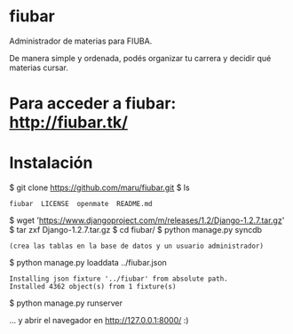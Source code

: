 fiubar
======

Administrador de materias para FIUBA.

De manera simple y ordenada, podés organizar tu carrera y decidir qué materias cursar.

# Para acceder a fiubar: http://fiubar.tk/


Instalación
===========

$ git clone https://github.com/maru/fiubar.git
$ ls

    fiubar  LICENSE  openmate  README.md
    
$ wget 'https://www.djangoproject.com/m/releases/1.2/Django-1.2.7.tar.gz'
$ tar zxf Django-1.2.7.tar.gz
$ cd fiubar/
$ python manage.py syncdb

	(crea las tablas en la base de datos y un usuario administrador)

$ python manage.py loaddata ../fiubar.json

    Installing json fixture '../fiubar' from absolute path.
    Installed 4362 object(s) from 1 fixture(s)
	
$ python manage.py runserver

... y abrir el navegador en http://127.0.0.1:8000/ :)